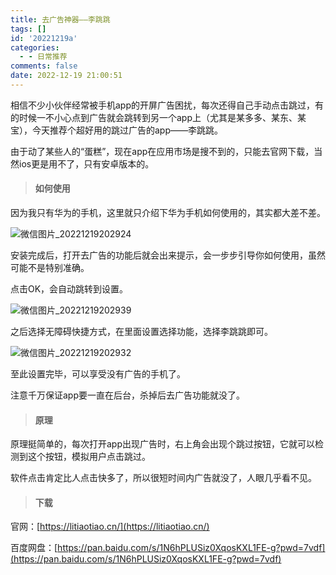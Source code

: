 ```yaml
---
title: 去广告神器——李跳跳
tags: []
id: '20221219a'
categories:
  - - 日常推荐
comments: false
date: 2022-12-19 21:00:51
---
```


相信不少小伙伴经常被手机app的开屏广告困扰，每次还得自己手动点击跳过，有的时候一不小心点到广告就会跳转到另一个app上（尤其是某多多、某东、某宝），今天推荐个超好用的跳过广告的app——李跳跳。

由于动了某些人的“蛋糕”，现在app在应用市场是搜不到的，只能去官网下载，当然ios更是用不了，只有安卓版本的。

> #### 如何使用

因为我只有华为的手机，这里就只介绍下华为手机如何使用的，其实都大差不差。

![微信图片_20221219202924](https://cdn.xiaoliu.life/tc/20221219a/微信图片_20221219202924.jpg)

安装完成后，打开去广告的功能后就会出来提示，会一步步引导你如何使用，虽然可能不是特别准确。

点击OK，会自动跳转到设置。

![微信图片_20221219202939](https://cdn.xiaoliu.life/tc/20221219a/微信图片_20221219202939.jpg)

之后选择无障碍快捷方式，在里面设置选择功能，选择李跳跳即可。

![微信图片_20221219202932](https://cdn.xiaoliu.life/tc/20221219a/微信图片_20221219202932.jpg)

至此设置完毕，可以享受没有广告的手机了。

注意千万保证app要一直在后台，杀掉后去广告功能就没了。

> #### 原理

原理挺简单的，每次打开app出现广告时，右上角会出现个跳过按钮，它就可以检测到这个按钮，模拟用户点击跳过。

软件点击肯定比人点击快多了，所以很短时间内广告就没了，人眼几乎看不见。

> #### 下载

官网：[https://litiaotiao.cn/](https://litiaotiao.cn/)

百度网盘：[https://pan.baidu.com/s/1N6hPLUSiz0XqosKXL1FE-g?pwd=7vdf](https://pan.baidu.com/s/1N6hPLUSiz0XqosKXL1FE-g?pwd=7vdf)